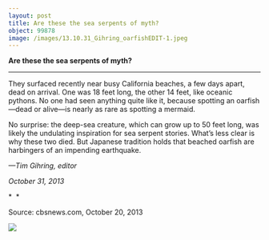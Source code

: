 ```yaml
---
layout: post
title: Are these the sea serpents of myth?
object: 99878
image: /images/13.10.31_Gihring_oarfishEDIT-1.jpeg
---
```

**Are these the sea serpents of myth?**

****

They surfaced recently near busy California beaches, a few days apart, dead on arrival. One was 18 feet long, the other 14 feet, like oceanic pythons. No one had seen anything quite like it, because spotting an oarfish—dead or alive—is nearly as rare as spotting a mermaid.

No surprise: the deep-sea creature, which can grow up to 50 feet long, was likely the undulating inspiration for sea serpent stories. What’s less clear is why these two died. But Japanese tradition holds that beached oarfish are harbingers of an impending earthquake.

*—Tim Gihring, editor*

*October 31, 2013*

*  *

Source: cbsnews.com, October 20, 2013

![]({{siteurl.base}}/images/13.10.31_Gihring_oarfishEDIT-1.jpeg)
